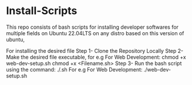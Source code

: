 # Install-Scripts
This repo consists of bash scripts for installing developer softwares for multiple fields on Ubuntu 22.04LTS on any distro based on this version of ubuntu,

For installing the desired file
Step 1- Clone the Repository Locally
Step 2- Make the desired file executable, for e.g For Web Development: chmod +x web-dev-setup.sh
        chmod +x <Filename.sh>
Step 3- Run the bash script using the command: ./<filename>.sh    For e.g For Web Development: ./web-dev-setup.sh
